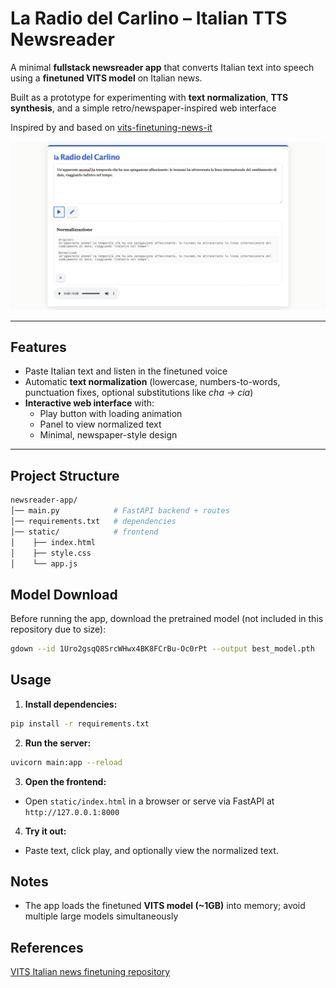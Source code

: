 # La Radio del Carlino – Italian TTS Newsreader

A minimal **fullstack newsreader app** that converts Italian text into speech using a **finetuned VITS model** on Italian news.  

Built as a prototype for experimenting with **text normalization**, **TTS synthesis**, and a simple retro/newspaper-inspired web interface

Inspired by and based on [vits-finetuning-news-it](https://github.com/n1kg0r/vits-finetuning-news-it)

![App Screenshot](media/screenshot.png)  

---

## Features

- Paste Italian text and listen in the finetuned voice  
- Automatic **text normalization** (lowercase, numbers-to-words, punctuation fixes, optional substitutions like *cha → cia*)  
- **Interactive web interface** with:
  - Play button with loading animation  
  - Panel to view normalized text  
  - Minimal, newspaper-style design  

---

## Project Structure

```bash
newsreader-app/
│── main.py            # FastAPI backend + routes
│── requirements.txt   # dependencies
│── static/            # frontend
│    ├── index.html
│    ├── style.css
│    └── app.js
```

## Model Download

Before running the app, download the pretrained model (not included in this repository due to size):

```bash
gdown --id 1Uro2gsqQ8SrcWHwx4BK8FCrBu-Oc0rPt --output best_model.pth
```

## Usage

1. **Install dependencies:**

```bash
pip install -r requirements.txt
```

2. **Run the server:**

```bash 
uvicorn main:app --reload
```

3. **Open the frontend:**

* Open `static/index.html` in a browser or serve via FastAPI at `http://127.0.0.1:8000`

4. **Try it out:**

* Paste text, click play, and optionally view the normalized text.



## Notes

* The app loads the finetuned **VITS model (~1GB)** into memory; avoid multiple large models simultaneously

## References

[VITS Italian news finetuning repository](https://github.com/n1kg0r/vits-finetuning-news-it)